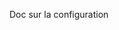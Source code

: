 [order]:       # (1)
[title]:       # (Configuration)
[description]: # (Documentation sur la configuration)

Doc sur la configuration
